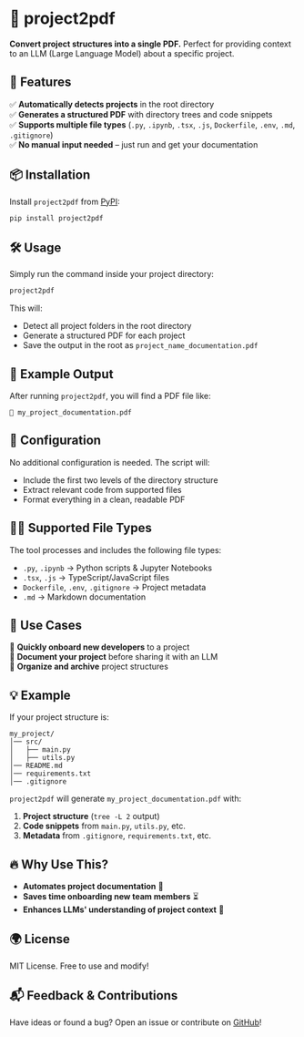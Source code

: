 # 📄 project2pdf

**Convert project structures into a single PDF.**
Perfect for providing context to an LLM (Large Language Model) about a specific project.

## 🚀 Features
✅ **Automatically detects projects** in the root directory  
✅ **Generates a structured PDF** with directory trees and code snippets  
✅ **Supports multiple file types** (`.py`, `.ipynb`, `.tsx`, `.js`, `Dockerfile`, `.env`, `.md`, `.gitignore`)  
✅ **No manual input needed** – just run and get your documentation  

## 📦 Installation

Install `project2pdf` from [PyPI](https://pypi.org/project/project2pdf/):

```sh
pip install project2pdf
```

## 🛠 Usage
Simply run the command inside your project directory:

```sh
project2pdf
```

This will:
- Detect all project folders in the root directory
- Generate a structured PDF for each project
- Save the output in the root as `project_name_documentation.pdf`

## 📝 Example Output
After running `project2pdf`, you will find a PDF file like:

```
📂 my_project_documentation.pdf
```

## 🔧 Configuration
No additional configuration is needed. The script will:
- Include the first two levels of the directory structure
- Extract relevant code from supported files
- Format everything in a clean, readable PDF

## 👨‍💻 Supported File Types
The tool processes and includes the following file types:
- `.py`, `.ipynb` → Python scripts & Jupyter Notebooks
- `.tsx`, `.js` → TypeScript/JavaScript files
- `Dockerfile`, `.env`, `.gitignore` → Project metadata
- `.md` → Markdown documentation

## 📌 Use Cases
🔹 **Quickly onboard new developers** to a project  
🔹 **Document your project** before sharing it with an LLM  
🔹 **Organize and archive** project structures  

## 💡 Example
If your project structure is:

```
my_project/
│── src/
│   ├── main.py
│   ├── utils.py
│── README.md
│── requirements.txt
│── .gitignore
```

`project2pdf` will generate `my_project_documentation.pdf` with:
1. **Project structure** (`tree -L 2` output)
2. **Code snippets** from `main.py`, `utils.py`, etc.
3. **Metadata** from `.gitignore`, `requirements.txt`, etc.

## 🔥 Why Use This?
- **Automates project documentation** 📑
- **Saves time onboarding new team members** ⏳
- **Enhances LLMs' understanding of project context** 🤖

## 🌍 License
MIT License. Free to use and modify!

## 📬 Feedback & Contributions
Have ideas or found a bug? Open an issue or contribute on [GitHub](https://github.com/your-repo/project2pdf)!
